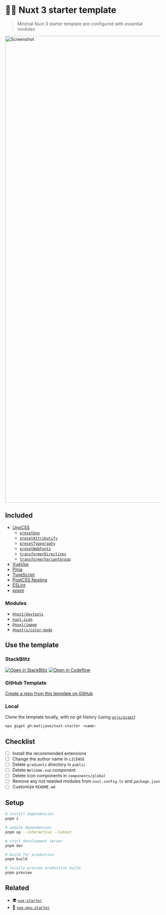 # 🧚🏻 Nuxt 3 starter template

> Minimal Nuxt 3 starter template pre-configured with essential modules

<a href="https://the-nuxt-starter.vercel.app">
  <img width="1512" alt="Screenshot" src="https://github.com/matijaoe/nuxt-starter/assets/46557266/39a34562-1cdf-474b-a00a-1c69205d9cda">
</a>


## Included
- [UnoCSS](https://github.com/unocss/unocss)
  - [`presetUno`](https://github.com/unocss/unocss/tree/main/packages/preset-uno)
  - [`presetAttributify`](https://github.com/unocss/unocss/tree/main/packages/preset-attributify)
  - [`presetTypography`](https://github.com/unocss/unocss/tree/main/packages/preset-typography)
  - [`presetWebFonts`](https://github.com/unocss/unocss/tree/main/packages/preset-web-fonts)
  - [`transformerDirectives`](https://github.com/unocss/unocss/tree/main/packages/transformer-directives)
  - [`transformerVariantGroup`](https://github.com/unocss/unocss/tree/main/packages/transformer-variant-group)
- [VueUse](https://vueuse.org/)
- [Pinia](https://pinia.vuejs.org/)
- [TypeScript](https://www.typescriptlang.org/)
- [PostCSS Nesting](https://github.com/csstools/postcss-plugins/tree/main/plugins/postcss-nesting)
- [ESLint](https://github.com/antfu/eslint-config)
- [pnpm](https://pnpm.io/)

### Modules
- [`@nuxt/devtools`](https://nuxt.com/modules/devtools)
- [`nuxt-icon`](https://github.com/nuxt-modules/icon)
- [`@nuxt/image`](https://image.nuxt.com/)
- [`@nuxtjs/color-mode`](https://color-mode.nuxtjs.org/)

## Use the template

### StackBlitz

[![Open in StackBlitz](https://developer.stackblitz.com/img/open_in_stackblitz.svg)](https://stackblitz.com/github/matijaoe/nuxt-starter)
[![Open in Codeflow](https://developer.stackblitz.com/img/open_in_codeflow.svg)](https://pr.new/matijaoe/nuxt-starter)

### GitHub Template
[Create a repo from this template on GitHub](https://github.com/matijaoe/nuxt-starter/generate)

### Local
Clone the template locally, with no git history (using [`unjs/giget`](https://github.com/unjs/giget))

```bash
npx giget gh:matijaoe/nuxt-starter <name>
```

## Checklist

- [ ] Install the recommended extensions
- [ ] Change the author name in `LICENSE`
- [ ] Delete `gradients` directory in `public`
- [ ] Delete `Welcome.vue` component
- [ ] Delete icon components in `components/global`
- [ ] Remove any not needed modules from `nuxt.config.ts` and `package.json`
- [ ] Customize `README.md`

## Setup

```bash
# install dependencies
pnpm i

# update dependencies
pnpm up --interactive --latest

# start development server
pnpm dev

# build for production
pnpm build

# locally preview production build
pnpm preview
```

## Related

- 👽 [`vue-starter`](https://github.com/matijaoe/vue-starter)
- 🔮 [`vue-anu-starter`](https://github.com/matijaoe/vue-anu-starter)
